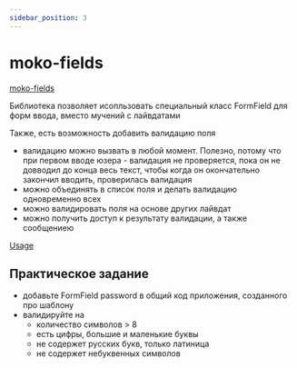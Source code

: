 ```yaml
---
sidebar_position: 3
---
```


# moko-fields

[moko-fields](https://github.com/icerockdev/moko-fields)


Библиотека позволяет исопльзовать специальный класс FormField для форм ввода, вместо мучений с лайвдатами 

Также, есть возможность добавить валидацию поля

- валидацию можно вызвать в любой момент. Полезно, потому что при первом вводе юзера - валидация не проверяется, пока он не довводил до конца весь текст, чтобы когда он окончательно закончил вводить, проверилась валидация
- можно объединять в список поля и делать валидацию одновременно всех
- можно валидировать поля на основе других лайвдат
- можно получить доступ к результату валидации, а также сообщениею


[Usage](https://github.com/icerockdev/moko-fields#usage)


## Практическое задание 

- добавьте FormField password в общий код приложения, созданного про шаблону 
- валидируйте на
    - количество символов > 8
    - есть цифры, большие и маленькие буквы 
    - не содержет русских букв, только латиница
    - не содержет небуквенных символов
